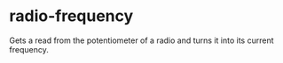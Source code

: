 # radio-frequency
Gets a read from the potentiometer of a radio and turns it into its current frequency.
